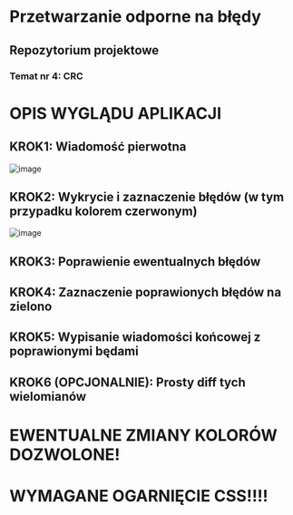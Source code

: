 # Przetwarzanie odporne na błędy
## Repozytorium projektowe
### Temat nr 4: CRC

# OPIS WYGLĄDU APLIKACJI
## KROK1: Wiadomość pierwotna 
![image](https://github.com/user-attachments/assets/0ec64003-259b-480c-99d5-00a1f1f629e5)

## KROK2: Wykrycie i zaznaczenie błędów (w tym przypadku kolorem czerwonym)
![image](https://github.com/user-attachments/assets/7abd732e-dfc1-4306-afea-fe1330f60f8b)

## KROK3: Poprawienie ewentualnych błędów

## KROK4: Zaznaczenie poprawionych błędów na zielono

## KROK5: Wypisanie wiadomości końcowej z poprawionymi będami

## KROK6 (OPCJONALNIE): Prosty diff tych wielomianów

# EWENTUALNE ZMIANY KOLORÓW DOZWOLONE!
# WYMAGANE OGARNIĘCIE CSS!!!!
